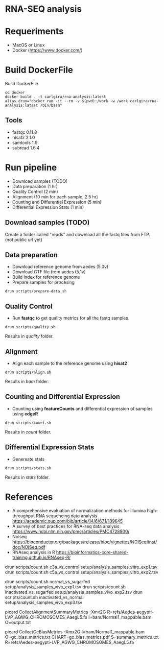 # RNA-SEQ analysis

# Requeriments

- MacOS or Linux
- Docker (https://www.docker.com/)

# Build DockerFile
Build DockerFile.
```
cd docker
docker build . -t carlgira/rna-analysis:latest
alias drun="docker run -it --rm -v $(pwd):/work -w /work carlgira/rna-analysis:latest /bin/bash"
```

## Tools
- fastqc 0.11.8
- hisat2 2.1.0
- samtools 1.9
- subread 1.6.4

# Run pipeline
- Download samples (TODO)
- Data preparation (1 hr)
- Quality Control (2 min)
- Alignment (10 min for each sample, 2.5 hr)
- Counting and Differential Expression (5 min)
- Differential Expression Stats (1 min)

## Download samples (TODO)
Create a folder called "reads" and download all the fastq files from FTP. (not public url yet)

## Data preparation
- Download reference genome from aedes (5.0v)
- Download GTF file from aedes (5.1v)
- Build Index for reference genome
- Prepare samples for procesing
```
drun scripts/prepare-data.sh
```

## Quality Control
- Run **fastqc** to get quality metrics for all the fastq samples.
```
drun scripts/quality.sh
```
Results in *quality* folder.

## Alignment
- Align each sample to the reference genome using **hisat2**
```
drun scripts/align.sh
```
Results in *bam* folder.

## Counting and Differential Expression
- Counting using **featureCounts** and differential expression of samples using **edgeR**
```
drun scripts/count.sh
```
Results in *count* folder.

## Differential Expression Stats
- Genereate stats
```
drun scripts/stats.sh
```
Results in *stats* folder.

# References

- A comprehensive evaluation of normalization methods for Illumina high-throughput RNA sequencing data analysis https://academic.oup.com/bib/article/14/6/671/189645
- A survey of best practices for RNA-seq data analysis https://www.ncbi.nlm.nih.gov/pmc/articles/PMC4728800/
- Noiseq https://bioconductor.org/packages/release/bioc/vignettes/NOISeq/inst/doc/NOISeq.pdf
- RNAseq analysis in R https://bioinformatics-core-shared-training.github.io/RNAseq-R/

drun scripts/count.sh c3a_vs_control setup/analysis_samples_vitro_exp1.tsv
drun scripts/count.sh c5a_vs_control setup/analysis_samples_vitro_exp2.tsv

drun scripts/count.sh normal_vs_sugarfed setup/analysis_samples_vivo_exp1.tsv
drun scripts/count.sh inactivated_vs_sugarfed setup/analysis_samples_vivo_exp2.tsv
drun scripts/count.sh inactivated_vs_normal setup/analysis_samples_vivo_exp3.tsv


picard CollectAlignmentSummaryMetrics -Xmx2G R=refs/Aedes-aegypti-LVP_AGWG_CHROMOSOMES_AaegL5.fa I=bam/Normal1_mappable.bam O=output.txt

picard CollectGcBiasMetrics -Xmx2G I=bam/Normal1_mappable.bam O=gc_bias_metrics.txt CHART=gc_bias_metrics.pdf S=summary_metrics.txt R=refs/Aedes-aegypti-LVP_AGWG_CHROMOSOMES_AaegL5.fa
